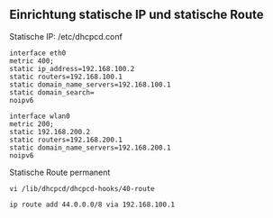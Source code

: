## Einrichtung statische IP und statische Route ##

Statische IP: /etc/dhcpcd.conf
```
interface eth0
metric 400;
static ip_address=192.168.100.2
static routers=192.168.100.1
static domain_name_servers=192.168.100.1
static domain_search=
noipv6

interface wlan0
metric 200;
static 192.168.200.2
static routers=192.168.200.1
static domain_name_servers=192.168.200.1
noipv6 

```


Statische Route permanent
```
vi /lib/dhcpcd/dhcpcd-hooks/40-route

ip route add 44.0.0.0/8 via 192.168.100.1
```


